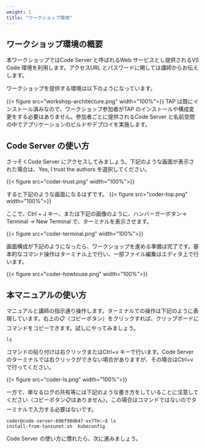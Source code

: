 ```yaml
---
weight: 1
title: "ワークショップ環境"
---
```


## ワークショップ環境の概要

本ワークショップではCode Server と呼ばれるWeb サービスとし提供されるVS Code 環境を利用します。アクセスURL とパスワードに関しては講師からお伝えします。

ワークショップを提供する環境は以下のようになっています。

{{< figure src="workshop-architecture.png" width="100%">}}
TAP は既にインストール済みなので、ワークショップ参加者がTAP のインストールや構成変更をする必要はありません。参加者ごとに提供されるCode Server と名前空間の中でアプリケーションのビルドやデプロイを実施します。

## Code Server の使い方
さっそくCode Server にアクセスしてみましょう。下記のような画面が表示された場合は、Yes, I trust the authors を選択してください。

{{< figure src="coder-trust.png" width="100%">}}

すると下記のような画面になるはずです。
{{< figure src="coder-top.png" width="100%">}}

ここで、Ctrl + J キー、または下記の画像のように、ハンバーガーボタン→ Terminal → New Terminal で、ターミナルを表示させます。

{{< figure src="coder-terminal.png" width="100%">}}

画面構成が下記のようになったら、ワークショップを進める準備は完了です。基本的なコマンド操作はターミナル上で行い、一部ファイル編集はエディタ上で行います。

{{< figure src="coder-howtouse.png" width="100%">}}

## 本マニュアルの使い方
マニュアルと講師の指示通り操作します。ターミナルでの操作は下記のように表現しています。右上の📋（コピーボタン）をクリックすれば、クリップボードにコマンドをコピーできます。試しにやってみましょう。

```shell
ls
```

コマンドの貼り付けは右クリックまたはCtrl+v キーで行います。Code Server のターミナルでは右クリックができない場合がありますが、その場合はCtrl+v で行ってください。

{{< figure src="coder-ls.png" width="100%">}}

一方で、単なるログの共有等には下記のような書き方をしていることに注意してください（コピーボタン📋はありません）。この場合はコマンドではないのでターミナルで入力する必要はないです。

```
coder@code-server-696f98d647-vx77m:~$ ls
install-from-tanzunet.sh  kubeconfig
```

Code Server の使い方に慣れたら、次に進みましょう。